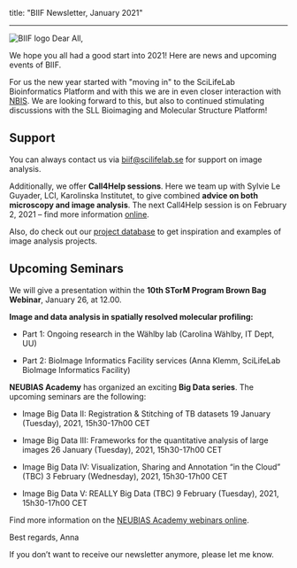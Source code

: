 title: "BIIF Newsletter, January 2021"


---
![BIIF logo](/image/biif_logo_white.png )
Dear All,

We hope you all had a good start into 2021! Here are news and upcoming events of BIIF.

For us the new year started with "moving in" to the SciLifeLab Bioinformatics Platform and with this we are in even closer interaction with [NBIS](https://www.nbis.se/). We are looking forward to this, but also to continued stimulating discussions with the SLL Bioimaging and Molecular Structure Platform!
  
## Support
You can always contact us via [biif@scilifelab.se](mailto:biif@scilifelab.se) for support on image analysis.

Additionally, we offer **Call4Help sessions**. Here we team up with Sylvie Le Guyader, LCI, Karolinska Institutet, to give combined **advice on both microscopy and image analysis**. 
The next Call4Help session is on February 2, 2021 – find more information [online](https://www.scilifelab.se/event/bioimage-informatics-call4help-9).

Also, do check out our [project database](https://biifsweden.github.io/) to get inspiration and examples of image analysis projects.

## Upcoming Seminars
We will give a presentation within the **10th STorM Program Brown Bag Webinar**, January 26, at 12.00.

**Image and data analysis in spatially resolved molecular profiling:**

  - Part 1: Ongoing research in the Wählby lab (Carolina Wählby, IT Dept, UU)

  - Part 2: BioImage Informatics Facility services (Anna Klemm, SciLifeLab BioImage Informatics Facility)

**NEUBIAS Academy** has organized an exciting **Big Data series**. The upcoming seminars are the following:

  - Image Big Data II: Registration & Stitching of TB datasets
    19 January (Tuesday), 2021, 15h30-17h00 CET

  - Image Big Data III: Frameworks for the quantitative analysis of large images
    26 January (Tuesday), 2021, 15h30-17h00 CET

  - Image Big Data IV: Visualization, Sharing and Annotation “in the Cloud” (TBC)
    3 February (Wednesday), 2021, 15h30-17h00 CET

  - Image Big Data V: REALLY Big Data (TBC)
    9 February (Tuesday), 2021, 15h30-17h00 CET

Find more information on the [NEUBIAS Academy webinars online](http://eubias.org/NEUBIAS/training-schools/neubias-academy-home/).
  
Best regards,
Anna

If you don’t want to receive our newsletter anymore, please let me know.